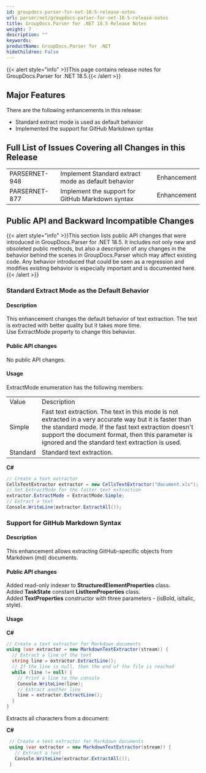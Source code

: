 ```yaml
---
id: groupdocs-parser-for-net-18-5-release-notes
url: parser/net/groupdocs-parser-for-net-18-5-release-notes
title: GroupDocs.Parser for .NET 18.5 Release Notes
weight: 7
description: ""
keywords: 
productName: GroupDocs.Parser for .NET
hideChildren: False
---
```

{{< alert style="info" >}}This page contains release notes for GroupDocs.Parser for .NET 18.5.{{< /alert >}}

## Major Features

There are the following enhancements in this release:

*   Standard extract mode is used as default behavior
*   Implemented the support for GitHub Markdown syntax

## Full List of Issues Covering all Changes in this Release

<table class="confluenceTable"><tbody><tr><td class="confluenceTd">PARSERNET-948</td><td class="confluenceTd">Implement Standard extract mode as default behavior</td><td class="confluenceTd">Enhancement</td></tr><tr><td class="confluenceTd">PARSERNET-877</td><td class="confluenceTd">Implement the support for GitHub Markdown syntax</td><td class="confluenceTd">Enhancement</td></tr></tbody></table>

## Public API and Backward Incompatible Changes

{{< alert style="info" >}}This section lists public API changes that were introduced in GroupDocs.Parser for .NET 18.5. It includes not only new and obsoleted public methods, but also a description of any changes in the behavior behind the scenes in GroupDocs.Parser which may affect existing code. Any behavior introduced that could be seen as a regression and modifies existing behavior is especially important and is documented here.{{< /alert >}}

### Standard Extract Mode as the Default Behavior

#### Description

This enhancement changes the default behavior of text extraction. The text is extracted with better quality but it takes more time. Use ExtractMode property to change this behavior.

#### Public API changes

No public API changes.

#### Usage

ExtractMode enumeration has the following members:

<table class="confluenceTable"><tbody><tr><td class="confluenceTd">Value</td><td class="confluenceTd">Description</td></tr><tr><td class="confluenceTd">Simple</td><td class="confluenceTd">Fast text extraction. The text in this mode is not extracted in a very accurate way but it is faster than the standard mode. If the fast text extraction doesn't support the document format, then this parameter is ignored and the standard text extraction is used.</td></tr><tr><td class="confluenceTd">Standard</td><td class="confluenceTd">Standard text extraction.</td></tr></tbody></table>

**C#**

```csharp
// Create a text extractor
CellsTextExtractor extractor = new CellsTextExtractor("document.xls");
// Set ExtractMode for the faster text extraction
extractor.ExtractMode = ExtractMode.Simple;
// Extract a text
Console.WriteLine(extractor.ExtractAll());
```

### Support for GitHub Markdown Syntax

#### Description

This enhancement allows extracting GitHub-specific objects from Markdown (md) documents.

#### Public API changes

Added read-only indexer to **StructuredElementProperties** class.  
Added **TaskState** constant **ListItemProperties** class.  
Added **TextProperties** constructor with three parameters - (isBold, isItalic, style).

#### Usage

**C#**

```csharp
// Create a text extractor for Markdown documents
using (var extractor = new MarkdownTextExtractor(stream)) {
  // Extract a line of the text
  string line = extractor.ExtractLine();
  // If the line is null, then the end of the file is reached
  while (line != null) {
    // Print a line to the console
    Console.WriteLine(line);
    // Extract another line
    line = extractor.ExtractLine();
  }
} 
```

Extracts all characters from a document:

**C#**

```csharp
 // Create a text extractor for Markdown documents
 using (var extractor = new MarkdownTextExtractor(stream)) {
   // Extract a text
   Console.WriteLine(extractor.ExtractAll());
 }
```
